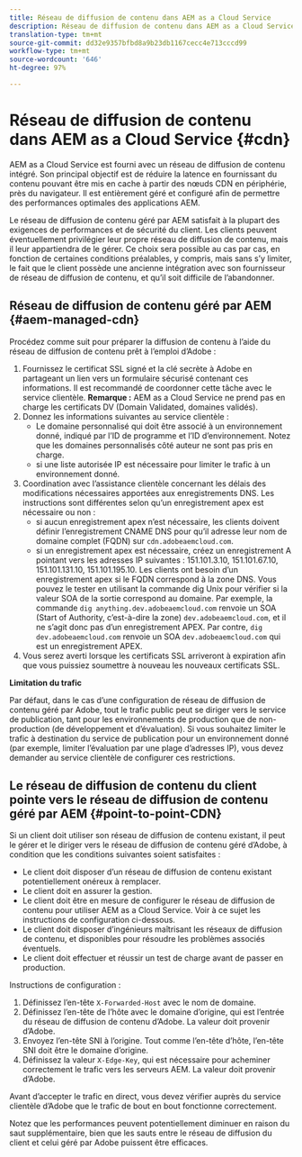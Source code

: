 ```yaml
---
title: Réseau de diffusion de contenu dans AEM as a Cloud Service
description: Réseau de diffusion de contenu dans AEM as a Cloud Service
translation-type: tm+mt
source-git-commit: dd32e9357bfbd8a9b23db1167cecc4e713cccd99
workflow-type: tm+mt
source-wordcount: '646'
ht-degree: 97%

---
```



# Réseau de diffusion de contenu dans AEM as a Cloud Service {#cdn}

AEM as a Cloud Service est fourni avec un réseau de diffusion de contenu intégré. Son principal objectif est de réduire la latence en fournissant du contenu pouvant être mis en cache à partir des nœuds CDN en périphérie, près du navigateur. Il est entièrement géré et configuré afin de permettre des performances optimales des applications AEM.

Le réseau de diffusion de contenu géré par AEM satisfait à la plupart des exigences de performances et de sécurité du client. Les clients peuvent éventuellement privilégier leur propre réseau de diffusion de contenu, mais il leur appartiendra de le gérer. Ce choix sera possible au cas par cas, en fonction de certaines conditions préalables, y compris, mais sans s’y limiter, le fait que le client possède une ancienne intégration avec son fournisseur de réseau de diffusion de contenu, et qu’il soit difficile de l’abandonner.

## Réseau de diffusion de contenu géré par AEM {#aem-managed-cdn}

Procédez comme suit pour préparer la diffusion de contenu à l’aide du réseau de diffusion de contenu prêt à l’emploi d’Adobe :

1. Fournissez le certificat SSL signé et la clé secrète à Adobe en partageant un lien vers un formulaire sécurisé contenant ces informations. Il est recommandé de coordonner cette tâche avec le service clientèle.
   **Remarque :** AEM as a Cloud Service ne prend pas en charge les certificats DV (Domain Validated, domaines validés).
1. Donnez les informations suivantes au service clientèle :
   * Le domaine personnalisé qui doit être associé à un environnement donné, indiqué par l’ID de programme et l’ID d’environnement. Notez que les domaines personnalisés côté auteur ne sont pas pris en charge.
   * si une liste autorisée IP est nécessaire pour limiter le trafic à un environnement donné.
1. Coordination avec l’assistance clientèle concernant les délais des modifications nécessaires apportées aux enregistrements DNS. Les instructions sont différentes selon qu’un enregistrement apex est nécessaire ou non :
   * si aucun enregistrement apex n’est nécessaire, les clients doivent définir l’enregistrement CNAME DNS pour qu’il adresse leur nom de domaine complet (FQDN) sur `cdn.adobeaemcloud.com`.
   * si un enregistrement apex est nécessaire, créez un enregistrement A pointant vers les adresses IP suivantes : 151.101.3.10, 151.101.67.10, 151.101.131.10, 151.101.195.10. Les clients ont besoin d’un enregistrement apex si le FQDN correspond à la zone DNS. Vous pouvez le tester en utilisant la commande dig Unix pour vérifier si la valeur SOA de la sortie correspond au domaine. Par exemple, la commande `dig anything.dev.adobeaemcloud.com` renvoie un SOA (Start of Authority, c’est-à-dire la zone) `dev.adobeaemcloud.com`, et il ne s’agit donc pas d’un enregistrement APEX. Par contre, `dig dev.adobeaemcloud.com` renvoie un SOA `dev.adobeaemcloud.com` qui est un enregistrement APEX.
1. Vous serez averti lorsque les certificats SSL arriveront à expiration afin que vous puissiez soumettre à nouveau les nouveaux certificats SSL.

**Limitation du trafic**

Par défaut, dans le cas d’une configuration de réseau de diffusion de contenu géré par Adobe, tout le trafic public peut se diriger vers le service de publication, tant pour les environnements de production que de non-production (de développement et d’évaluation). Si vous souhaitez limiter le trafic à destination du service de publication pour un environnement donné (par exemple, limiter l’évaluation par une plage d’adresses IP), vous devez demander au service clientèle de configurer ces restrictions.

## Le réseau de diffusion de contenu du client pointe vers le réseau de diffusion de contenu géré par AEM {#point-to-point-CDN}

Si un client doit utiliser son réseau de diffusion de contenu existant, il peut le gérer et le diriger vers le réseau de diffusion de contenu géré d’Adobe, à condition que les conditions suivantes soient satisfaites :

* Le client doit disposer d’un réseau de diffusion de contenu existant potentiellement onéreux à remplacer.
* Le client doit en assurer la gestion.
* Le client doit être en mesure de configurer le réseau de diffusion de contenu pour utiliser AEM as a Cloud Service. Voir à ce sujet les instructions de configuration ci-dessous.
* Le client doit disposer d’ingénieurs maîtrisant les réseaux de diffusion de contenu, et disponibles pour résoudre les problèmes associés éventuels.
* Le client doit effectuer et réussir un test de charge avant de passer en production.

Instructions de configuration :

1. Définissez l’en-tête `X-Forwarded-Host` avec le nom de domaine.
1. Définissez l’en-tête de l’hôte avec le domaine d’origine, qui est l’entrée du réseau de diffusion de contenu d’Adobe. La valeur doit provenir d’Adobe.
1. Envoyez l’en-tête SNI à l’origine. Tout comme l’en-tête d’hôte, l’en-tête SNI doit être le domaine d’origine.
1. Définissez la valeur `X-Edge-Key`, qui est nécessaire pour acheminer correctement le trafic vers les serveurs AEM. La valeur doit provenir d’Adobe.

Avant d’accepter le trafic en direct, vous devez vérifier auprès du service clientèle d’Adobe que le trafic de bout en bout fonctionne correctement.

Notez que les performances peuvent potentiellement diminuer en raison du saut supplémentaire, bien que les sauts entre le réseau de diffusion du client et celui géré par Adobe puissent être efficaces.
